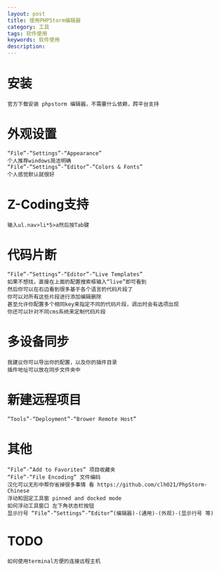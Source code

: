 ```yaml
---
layout: post
title: 使用PHPStorm编辑器
category: 工具
tags: 软件使用
keywords: 软件使用
description: 
---
```


# 安装

    官方下载安装 phpstorm 编辑器，不需要什么依赖，跨平台支持

# 外观设置

    “File”-“Settings”-“Appearance”
    个人推荐windows简洁明确
    “File”-“Settings”-“Editor”-“Colors & Fonts”
    个人感觉默认就很好

# Z-Coding支持

    输入ul.nav>li*5>a然后按Tab键

# 代码片断

    “File”-“Settings”-“Editor”-“Live Templates”
    如果不想找，直接在上面的配置搜索框输入“live”即可看到
    然后你可以在右边看到很多基于各个语言的代码片段了
    你可以对所有这些片段进行添加编辑删除
    甚至允许你配置多个相同key来指定不同的代码片段，调出时会有选项出现
    你还可以针对不同cms系统来定制代码片段

# 多设备同步

    我建议你可以导出你的配置，以及你的插件目录
    插件地址可以放在同步文件夹中

# 新建远程项目

    “Tools”-“Deployment”-“Brower Remote Host”

# 其他

    “File”-“Add to Favorites” 项目收藏夹
    “File”-“File Encoding” 文件编码
    汉化可以无形中帮你省掉很多事情 看 https://github.com/clh021/PhpStorm-Chinese
    浮动和固定工具窗 pinned and docked mode
    如何浮动工具窗口 左下角状态栏按钮
    显示行号 “File”-“Settings”-“Editor”(编辑器)-(通用)-(外观)-(显示行号 等)

# TODO

    如何使用terminal方便的连接远程主机
    
